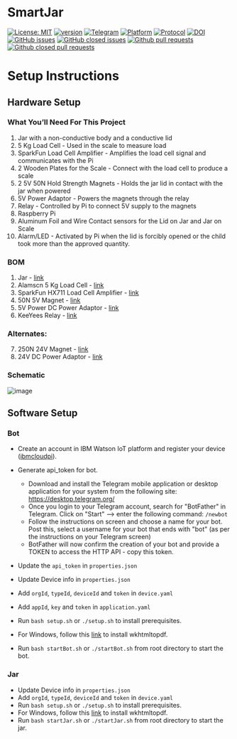 # SmartJar

[![License: MIT](https://img.shields.io/badge/License-MIT-yellow.svg)](https://opensource.org/licenses/MIT)
[![version](https://img.shields.io/badge/version-1.0-blue)](https://github.com/sak007/SmartJar/releases/tag/v1.0)
[![Telegram](https://img.shields.io/badge/-telegram-red?color=white&logo=telegram&logoColor=black)](https://desktop.telegram.org/)
[![Platform](https://img.shields.io/badge/Platform-IBMCloud-blue)](https://www.ibm.com/cloud/)
[![Protocol](https://img.shields.io/badge/Protocol-MQTT-blue)](https://mqtt.org)
[![DOI](https://zenodo.org/badge/472509628.svg)](https://zenodo.org/badge/latestdoi/472509628)
[![GitHub issues](https://img.shields.io/github/issues/sak007/SmartJar)](https://github.com/sak007/SmartJar/issues?q=is%3Aopen+is%3Aissue)
[![GitHub closed issues](https://img.shields.io/github/issues-closed/sak007/SmartJar)](https://github.com/sak007/SmartJar/issues?q=is%3Aissue+is%3Aclosed)
[![Github pull requests](https://img.shields.io/github/issues-pr/sak007/SmartJar)](https://github.com/sak007/SmartJar/pulls)
[![Github closed pull requests](https://img.shields.io/github/issues-pr-closed/sak007/SmartJar)](https://github.com/sak007/SmartJar/pulls?q=is%3Apr+is%3Aclosed)

# Setup Instructions

## Hardware Setup

### What You’ll Need For This Project 

1. Jar with a non-conductive body and a conductive lid
2. 5 Kg Load Cell - Used in the scale to measure load
3. SparkFun Load Cell Amplifier - Amplifies the load cell signal and communicates with the Pi
4. 2 Wooden Plates for the Scale - Connect with the load cell to produce a scale
5. 2 5V 50N Hold Strength Magnets - Holds the jar lid in contact with the jar when powered
6. 5V Power Adaptor - Powers the magnets through the relay
7. Relay - Controlled by Pi to connect 5V supply to the magnets
8. Raspberry Pi 
9. Aluminum Foil and Wire Contact sensors for the Lid on Jar and Jar on Scale
10. Alarm/LED - Activated by Pi when the lid is forcibly opened or the child took more than the approved quantity.

### BOM

1) Jar - [link](https://www.amazon.com/dp/B0969WVW8M?ref=ppx_yo2ov_dt_b_product_details&th=1)
2) Alamscn 5 Kg Load Cell - [link](https://www.amazon.com/dp/B08KRWY43Y?ref=ppx_yo2ov_dt_b_product_details&th=1)
3) SparkFun HX711 Load Cell Amplifier - [link](https://www.amazon.com/dp/B079LVMC6X?psc=1&ref=ppx_yo2ov_dt_b_product_details)
4) 50N 5V Magnet - [link](https://www.amazon.com/dp/B01CYB0G24?psc=1&ref=ppx_yo2ov_dt_b_product_details)
5) 5V Power DC Power Adaptor - [link](https://www.amazon.com/dp/B078RXZM4C?psc=1&ref=ppx_yo2ov_dt_b_product_details)
6) KeeYees Relay - [link](https://www.amazon.com/gp/product/B07L6J6FHH/ref=ppx_yo_dt_b_search_asin_title?ie=UTF8&psc=1)

### Alternates:

7) 250N 24V Magnet - [link](https://www.amazon.com/dp/B01N21QDQC?psc=1&ref=ppx_yo2ov_dt_b_product_details)
8) 24V DC Power Adaptor - [link](https://www.amazon.com/dp/B08MQ2KM2N?ref=ppx_yo2ov_dt_b_product_details&th=1)

### Schematic
![image](https://user-images.githubusercontent.com/46975667/164135086-226d8538-8a4b-4966-9674-841a2dd3733a.png)

## Software Setup
### Bot
 - Create an account in IBM Watson IoT platform and register your device ([ibmcloudpi](https://github.com/usmanwardag/ibmcloudpi)).
 - Generate api_token for bot.
   + Download and install the Telegram mobile application or desktop application for your system from the following site: https://desktop.telegram.org/
   + Once you login to your Telegram account, search for "BotFather" in Telegram. Click on \"Start\" --> enter the following command: ```/newbot```
   + Follow the instructions on screen and choose a name for your bot. Post this, select a username for your bot that ends with "bot" (as per the instructions on your Telegram screen)
   + BotFather will now confirm the creation of your bot and provide a TOKEN to access the HTTP API - copy this token.

 - Update the ```api_token``` in ```properties.json```
 - Update Device info in ```properties.json```
 - Add ```orgId```, ```typeId```, ```deviceId``` and ```token``` in ```device.yaml```
 - Add ```appId```, ```key``` and ```token``` in ```application.yaml```
 - Run ```bash setup.sh``` or ```./setup.sh``` to install prerequisites.
 - For Windows, follow this [link](http://wkhtmltopdf.org/) to install wkhtmltopdf.
 - Run ```bash startBot.sh``` or ```./startBot.sh``` from root directory to start the bot.

### Jar
 - Update Device info in ```properties.json```
 - Add ```orgId```, ```typeId```, ```deviceId``` and ```token``` in ```device.yaml```
 - Run ```bash setup.sh``` or ```./setup.sh``` to install prerequisites.
 - For Windows, follow this [link](http://wkhtmltopdf.org/) to install wkhtmltopdf.
 - Run ```bash startJar.sh``` or ```./startJar.sh``` from root directory to start the jar.
